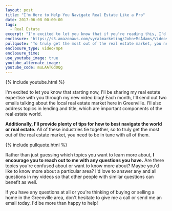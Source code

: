 ```yaml
---
layout: post
title: "I'm Here to Help You Navigate Real Estate Like a Pro"
date: 2017-06-08 00:00:00
tags:
  - Real Estate
excerpt: "I'm excited to let you know that if you're reading this, I'd love for you to be part of my new real estate video blog. I'll be sending two emails each month with informational videos about real estate and tips for navigating the world of real estate like a pro. I want to include you as much as I can. If there are topics you're confused about or want to learn more about, I'd love to create a helpful video about them. For more details on your new real estate resource, watch this short video."
enclosure: 'https://s3.amazonaws.com/vyralmarketing/John+McAdams/Videos/2017/June/Ocean+City+Real+Estate+Agent-+I%2527m+Here+to+Help+You+Navigate+Real+Estate+Like+a+Pro.mp4'
pullquote: 'To truly get the most out of the real estate market, you need to know all these fields.'
enclosure_type: video/mp4
enclosure_time:
use_youtube_image: true
youtube_alternate_image:
youtube_code: muLAATGd0Qg
---
```



{% include youtube.html %}

I'm excited to let you know that starting now, I'll be sharing my real estate expertise with you through my new video blog! Each month, I'll send out two emails talking about the local real estate market here in Greenville. I'll also address topics in lending and title, which are important components of the real estate world.

**Additionally, I'll provide plenty of tips for how to best navigate the world or real estate.** All of these industries tie together, so to truly get the most out of the real estate market, you need to be in tune with all of them.

{% include pullquote.html %}

Rather than just guessing which topics you want to learn more about, **I encourage you to reach out to me with any questions you have.** Are there topics you're confused about or want to know more about? Maybe you'd like to know more about a particular area? I'd love to answer any and all questions in my videos so that other people with similar questions can benefit as well.

If you have any questions at all or you're thinking of buying or selling a home in the Greenville area, don't hesitate to give me a call or send me an email today. I'd be more than happy to help!